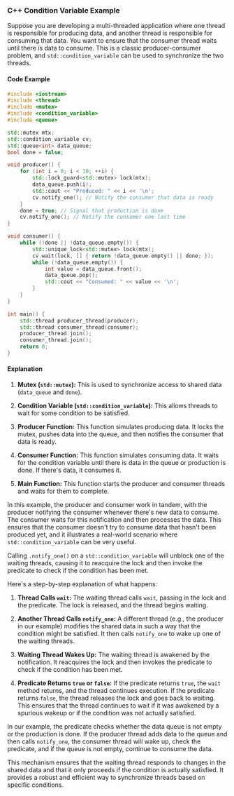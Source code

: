 ### C++ Condition Variable Example

Suppose you are developing a multi-threaded application where one thread is responsible for producing data, and another thread is responsible for consuming that data. You want to ensure that the consumer thread waits until there is data to consume. This is a classic producer-consumer problem, and `std::condition_variable` can be used to synchronize the two threads.

#### Code Example

```cpp
#include <iostream>
#include <thread>
#include <mutex>
#include <condition_variable>
#include <queue>

std::mutex mtx;
std::condition_variable cv;
std::queue<int> data_queue;
bool done = false;

void producer() {
    for (int i = 0; i < 10; ++i) {
        std::lock_guard<std::mutex> lock(mtx);
        data_queue.push(i);
        std::cout << "Produced: " << i << '\n';
        cv.notify_one(); // Notify the consumer that data is ready
    }
    done = true; // Signal that production is done
    cv.notify_one(); // Notify the consumer one last time
}

void consumer() {
    while (!done || !data_queue.empty()) {
        std::unique_lock<std::mutex> lock(mtx);
        cv.wait(lock, [] { return !data_queue.empty() || done; });
        while (!data_queue.empty()) {
            int value = data_queue.front();
            data_queue.pop();
            std::cout << "Consumed: " << value << '\n';
        }
    }
}

int main() {
    std::thread producer_thread(producer);
    std::thread consumer_thread(consumer);
    producer_thread.join();
    consumer_thread.join();
    return 0;
}
```

#### Explanation

1. **Mutex (`std::mutex`):** This is used to synchronize access to shared data (`data_queue` and `done`).

2. **Condition Variable (`std::condition_variable`):** This allows threads to wait for some condition to be satisfied.

3. **Producer Function:** This function simulates producing data. It locks the mutex, pushes data into the queue, and then notifies the consumer that data is ready.

4. **Consumer Function:** This function simulates consuming data. It waits for the condition variable until there is data in the queue or production is done. If there's data, it consumes it.

5. **Main Function:** This function starts the producer and consumer threads and waits for them to complete.

In this example, the producer and consumer work in tandem, with the producer notifying the consumer whenever there's new data to consume. The consumer waits for this notification and then processes the data. This ensures that the consumer doesn't try to consume data that hasn't been produced yet, and it illustrates a real-world scenario where `std::condition_variable` can be very useful.

Calling `.notify_one()` on a `std::condition_variable` will unblock one of the waiting threads, causing it to reacquire the lock and then invoke the predicate to check if the condition has been met.

Here's a step-by-step explanation of what happens:

1. **Thread Calls `wait`:** The waiting thread calls `wait`, passing in the lock and the predicate. The lock is released, and the thread begins waiting.

2. **Another Thread Calls `notify_one`:** A different thread (e.g., the producer in our example) modifies the shared data in such a way that the condition might be satisfied. It then calls `notify_one` to wake up one of the waiting threads.

3. **Waiting Thread Wakes Up:** The waiting thread is awakened by the notification. It reacquires the lock and then invokes the predicate to check if the condition has been met.

4. **Predicate Returns `true` or `false`:** If the predicate returns `true`, the `wait` method returns, and the thread continues execution. If the predicate returns `false`, the thread releases the lock and goes back to waiting. This ensures that the thread continues to wait if it was awakened by a spurious wakeup or if the condition was not actually satisfied.

In our example, the predicate checks whether the data queue is not empty or the production is done. If the producer thread adds data to the queue and then calls `notify_one`, the consumer thread will wake up, check the predicate, and if the queue is not empty, continue to consume the data.

This mechanism ensures that the waiting thread responds to changes in the shared data and that it only proceeds if the condition is actually satisfied. It provides a robust and efficient way to synchronize threads based on specific conditions.